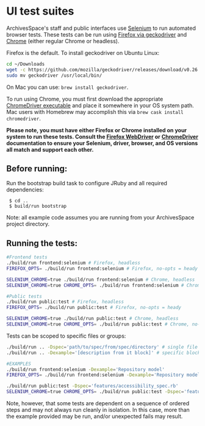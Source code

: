 # UI test suites

ArchivesSpace's staff and public interfaces use [Selenium](http://docs.seleniumhq.org/) to run automated browser tests. These tests can be run using [Firefox via geckodriver](https://firefox-source-docs.mozilla.org/testing/geckodriver/geckodriver/index.html) and [Chrome](https://sites.google.com/a/chromium.org/chromedriver/home) (either regular Chrome or headless).

Firefox is the default. To install geckodriver on Ubuntu Linux:

```bash
cd ~/Downloads
wget -c https://github.com/mozilla/geckodriver/releases/download/v0.26.0/geckodriver-v0.26.0-linux64.tar.gz -O - | tar -xz
sudo mv geckodriver /usr/local/bin/
```

On Mac you can use: `brew install geckodriver`.

To run using Chrome, you must first download the appropriate [ChromeDriver
executable](https://sites.google.com/a/chromium.org/chromedriver/downloads)
and place it somewhere in your OS system path.  Mac users with Homebrew may accomplish this via `brew cask install chromedriver`.

**Please note, you must have either Firefox or Chrome installed on your system to
run these tests. Consult the [Firefox WebDriver](https://developer.mozilla.org/en-US/docs/Mozilla/QA/Marionette/WebDriver)
or [ChromeDriver](https://sites.google.com/a/chromium.org/chromedriver/home)
documentation to ensure your Selenium, driver, browser, and OS versions all match
and support each other.**

## Before running:

Run the bootstrap build task to configure JRuby and all required dependencies:

     $ cd ..
     $ build/run bootstrap

Note: all example code assumes you are running from your ArchivesSpace project directory.

## Running the tests:

```bash
#Frontend tests
./build/run frontend:selenium # Firefox, headless
FIREFOX_OPTS= ./build/run frontend:selenium # Firefox, no-opts = heady

SELENIUM_CHROME=true ./build/run frontend:selenium # Chrome, headless
SELENIUM_CHROME=true CHROME_OPTS= ./build/run frontend:selenium # Chrome, no-opts = heady

#Public tests
./build/run public:test # Firefox, headless
FIREFOX_OPTS= ./build/run public:test # Firefox, no-opts = heady

SELENIUM_CHROME=true ./build/run public:test # Chrome, headless
SELENIUM_CHROME=true CHROME_OPTS= ./build/run public:test # Chrome, no-opts = heady
```

Tests can be scoped to specific files or groups:

```bash
./build/run .. -Dspec='path/to/spec/from/spec/directory' # single file
./build/run .. -Dexample='[description from it block]' # specific block

#EXAMPLES
./build/run frontend:selenium -Dexample='Repository model'
FIREFOX_OPTS= ./build/run frontend:selenium -Dexample='Repository model'# Firefox, heady

./build/run public:test -Dspec='features/accessibility_spec.rb'
SELENIUM_CHROME=true CHROME_OPTS= ./build/run public:test -Dspec='features/accessibility_spec.rb' # Chrome, heady
```

Note, however, that some tests are dependent on a sequence of ordered steps and may not always run cleanly in isolation.  In this case, more than the example provided may be run, and/or unexpected fails may result.
